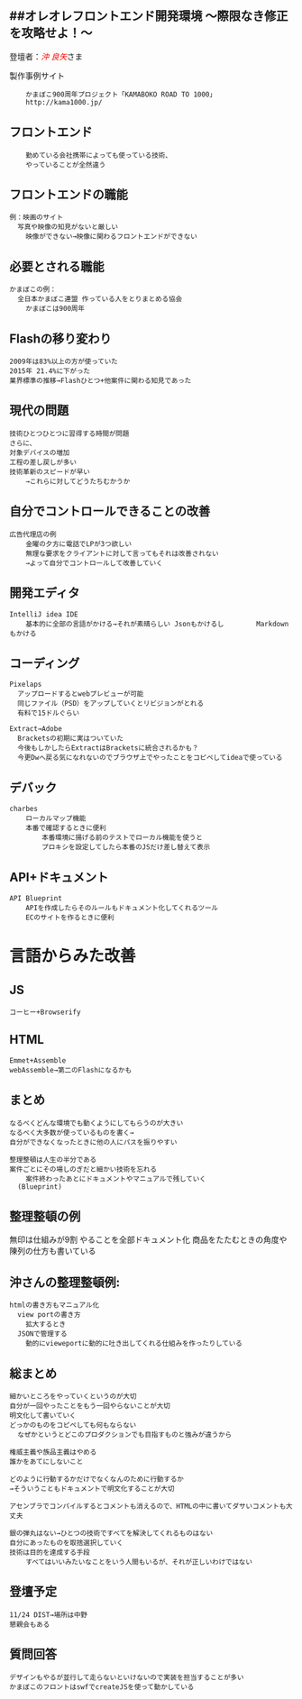##オレオレフロントエンド開発環境
～際限なき修正を攻略せよ！～
---

登壇者：<span style="color: red;">*沖 良矢*</span>さま

製作事例サイト
		
		かまぼこ900周年プロジェクト「KAMABOKO ROAD TO 1000」
		http://kama1000.jp/

フロントエンド
---
  		勤めている会社携帯によっても使っている技術、
  		やっていることが全然違う

フロントエンドの職能
---
  	例：映画のサイト
      写真や映像の知見がないと厳しい
        映像ができない→映像に関わるフロントエンドができない

必要とされる職能
---
	かまぼこの例：
  	  全日本かまぼこ連盟 作っている人をとりまとめる協会
        かまぼこは900周年


Flashの移り変わり
---
  	2009年は83%以上の方が使っていた
  	2015年 21.4%に下がった
  	業界標準の推移→Flashひとつ+他案件に関わる知見であった

現代の問題
---
  	技術ひとつひとつに習得する時間が問題
  	さらに、
  	対象デバイスの増加
	工程の差し戻しが多い
	技術革新のスピードが早い
  		→これらに対してどうたちむかうか

自分でコントロールできることの改善
---
  	広告代理店の例
    	金曜の夕方に電話でLPが3つ欲しい
    	無理な要求をクライアントに対して言ってもそれは改善されない
    	→よって自分でコントロールして改善していく

開発エディタ
---
	IntelliJ idea IDE
		基本的に全部の言語がかける→それが素晴らしい Jsonもかけるし		Markdownもかける

コーディング
---
  	Pixelaps
      アップロードするとwebプレビューが可能
      同じファイル（PSD）をアップしていくとリビジョンがとれる
      有料で15ドルぐらい

  	Extract→Adobe  	
      Bracketsの初期に実はついていた
      今後もしかしたらExtractはBracketsに統合されるかも？
      今更Dwへ戻る気になれないのでブラウザ上でやったことをコピペしてideaで使っている


デバック
---
  	charbes
    	ローカルマップ機能
      	本番で確認するときに便利
         	本番環境に揚げる前のテストでローカル機能を使うと
         	プロキシを設定してしたら本番のJSだけ差し替えて表示

API+ドキュメント
---
	API Blueprint
		APIを作成したらそのルールもドキュメント化してくれるツール
  		ECのサイトを作るときに便利

言語からみた改善
===
  JS
  ---
  	コーヒー+Browserify
  HTML
  ---
  	Emmet+Assemble
    webAssemble→第二のFlashになるかも

まとめ
---
	なるべくどんな環境でも動くようにしてもらうのが大きい
  	なるべく大多数が使っているものを書く→
  	自分ができなくなったときに他の人にパスを振りやすい

	整理整頓は人生の半分である
  	案件ごとにその場しのぎだと細かい技術を忘れる
    	案件終わったあとにドキュメントやマニュアルで残していく
      (Blueprint)

整理整頓の例
---
無印は仕組みが9割
  やることを全部ドキュメント化
    商品をたたむときの角度や陳列の仕方も書いている

沖さんの整理整頓例:
---   
 
	htmlの書き方もマニュアル化
      view portの書き方
        拡大するとき
      JSONで管理する
        動的にvieweportに動的に吐き出してくれる仕組みを作ったりしている

総まとめ
---
    細かいところをやっていくというのが大切
    自分が一回やったことをもう一回やらないことが大切
    明文化して書いていく
    どっかのものをコピペしても何もならない
      なぜかというとどこのプロダクションでも目指すものと強みが違うから
  
  	権威主義や族品主義はやめる
    誰かをあてにしないこと

  	どのように行動するかだけでなくなんのために行動するか
    →そういうこともドキュメントで明文化することが大切
  	
  	アセンブラでコンパイルするとコメントも消えるので、HTMLの中に書いてダサいコメントも大丈夫

  	銀の弾丸はない→ひとつの技術ですべてを解決してくれるものはない
  	自分にあったものを取捨選択していく
  	技術は目的を達成する手段
    	すべてはいいみたいなことをいう人間もいるが、それが正しいわけではない

登壇予定
---
    11/24 DIST→場所は中野
    懇親会もある

質問回答
---
  	デザインもやるが並行して走らないといけないので実装を担当することが多い
  	かまぼこのフロントはswfでcreateJSを使って動かしている
